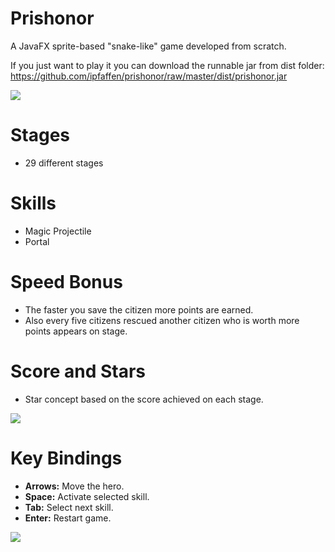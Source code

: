 # Prishonor
A JavaFX sprite-based "snake-like" game developed from scratch.

If you just want to play it you can download the runnable jar from dist folder: https://github.com/ipfaffen/prishonor/raw/master/dist/prishonor.jar

![](https://github.com/ipfaffen/prishonor/blob/master/screenshot/screenshot_01.jpg)

# Stages
* 29 different stages

# Skills
* Magic Projectile
* Portal

# Speed Bonus
* The faster you save the citizen more points are earned.
* Also every five citizens rescued another citizen who is worth more points appears on stage.

# Score and Stars
* Star concept based on the score achieved on each stage.

![](https://github.com/ipfaffen/prishonor/blob/master/screenshot/screenshot_02.jpg)

# Key Bindings
* **Arrows:** Move the hero.
* **Space:** Activate selected skill.
* **Tab:** Select next skill.
* **Enter:** Restart game.

![](https://github.com/ipfaffen/prishonor/blob/master/help/key_bindings.png)
